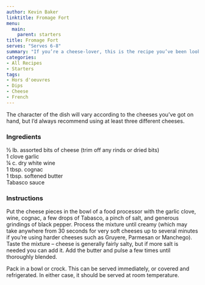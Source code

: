 ```yaml
---
author: Kevin Baker
linktitle: Fromage Fort
menu:
  main:
    parent: starters
title: Fromage Fort
serves: "Serves 6-8"
summary: "If you’re a cheese-lover, this is the recipe you’ve been looking for to use up those odds and ends of various cheeses. "
categories:
- All Recipes
- Starters
tags: 
- Hors d'oeuvres 
- Dips
- Cheese
- French
---
```

The character of the dish will vary according to the cheeses you’ve got on hand, but I’d always recommend using at least three different cheeses.

### Ingredients

<div class="ingredient-list">

½ lb. assorted bits of cheese (trim off any rinds or dried bits)  
1 clove garlic  
¼ c. dry white wine  
1 tbsp. cognac  
1 tbsp. softened butter  
Tabasco sauce   

</div>

### Instructions

Put the cheese pieces in the bowl of a food processor with the garlic clove, wine, cognac, a few drops of Tabasco, a pinch of salt, and generous grindings of black pepper. Process the mixture until creamy (which may take anywhere from 30 seconds for very soft cheeses up to several minutes if you’re using harder cheeses such as Gruyere, Parmesan or Manchego).  Taste the mixture – cheese is generally fairly salty, but if more salt is needed you can add it. Add the butter and pulse a few times until thoroughly blended.

Pack in a bowl or crock. This can be served immediately, or covered and refrigerated. In either case, it should be served at room temperature. 